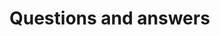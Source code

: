 <!--standard objections and replies or questions and answers starts here-->
# Questions and answers
